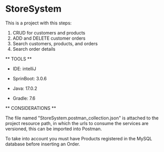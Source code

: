# StoreSystem
This is a project with this steps: 
1. CRUD for customers and products 
2. ADD and DELETE customer orders 
3. Search customers, products, and orders 
4. Search order details

** TOOLS **

- IDE: intelliJ

- SprinBoot: 3.0.6

- Java: 17.0.2

- Gradle: 7.6

** CONSIDERATIONS **

The file named "StoreSystem.postman_collection.json" is attached to the project resource path, in which the urls to consume the services are versioned, this can be imported into Postman.

To take into account you must have Products registered in the MySQL database before inserting an Order.
